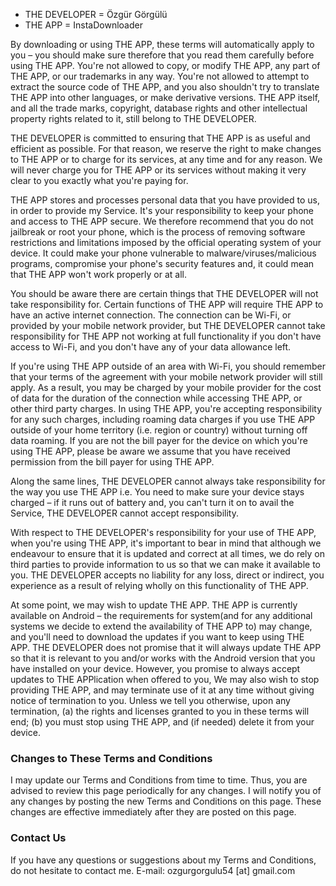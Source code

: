 - THE DEVELOPER = Özgür Görgülü
- THE APP = InstaDownloader

By downloading or using THE APP, these terms will automatically apply to you – you should make sure therefore that you read them carefully before using THE APP. You're not allowed to copy, or modify THE APP, any part of THE APP, or our trademarks in any way. You're not allowed to attempt to extract the source code of THE APP, and you also shouldn't try to translate THE APP into other languages, or make derivative versions. THE APP itself, and all the trade marks, copyright, database rights and other intellectual property rights related to it, still belong to THE DEVELOPER.

THE DEVELOPER is committed to ensuring that THE APP is as useful and efficient as possible. For that reason, we reserve the right to make changes to THE APP or to charge for its services, at any time and for any reason. We will never charge you for THE APP or its services without making it very clear to you exactly what you're paying for.

THE APP stores and processes personal data that you have provided to us, in order to provide my Service. It's your responsibility to keep your phone and access to THE APP secure. We therefore recommend that you do not jailbreak or root your phone, which is the process of removing software restrictions and limitations imposed by the official operating system of your device. It could make your phone vulnerable to malware/viruses/malicious programs, compromise your phone's security features and, it could mean that THE APP won't work properly or at all.

You should be aware there are certain things that THE DEVELOPER will not take responsibility for. Certain functions of THE APP will require THE APP to have an active internet connection. The connection can be Wi-Fi, or provided by your mobile network provider, but THE DEVELOPER cannot take responsibility for THE APP not working at full functionality if you don't have access to Wi-Fi, and you don't have any of your data allowance left.

If you're using THE APP outside of an area with Wi-Fi, you should remember that your terms of the agreement with your mobile network provider will still apply. As a result, you may be charged by your mobile provider for the cost of data for the duration of the connection while accessing THE APP, or other third party charges. In using THE APP, you're accepting responsibility for any such charges, including roaming data charges if you use THE APP outside of your home territory (i.e. region or country) without turning off data roaming. If you are not the bill payer for the device on which you're using THE APP, please be aware we assume that you have received permission from the bill payer for using THE APP.

Along the same lines, THE DEVELOPER cannot always take responsibility for the way you use THE APP i.e. You need to make sure your device stays charged – if it runs out of battery and, you can't turn it on to avail the Service, THE DEVELOPER cannot accept responsibility.

With respect to THE DEVELOPER's responsibility for your use of THE APP, when you're using THE APP, it's important to bear in mind that although we endeavour to ensure that it is updated and correct at all times, we do rely on third parties to provide information to us so that we can make it available to you. THE DEVELOPER accepts no liability for any loss, direct or indirect, you experience as a result of relying wholly on this functionality of THE APP.

At some point, we may wish to update THE APP. THE APP is currently available on Android – the requirements for system(and for any additional systems we decide to extend the availability of THE APP to) may change, and you'll need to download the updates if you want to keep using THE APP. THE DEVELOPER does not promise that it will always update THE APP so that it is relevant to you and/or works with the Android version that you have installed on your device. However, you promise to always accept updates to THE APPlication when offered to you, We may also wish to stop providing THE APP, and may terminate use of it at any time without giving notice of termination to you. Unless we tell you otherwise, upon any termination, (a) the rights and licenses granted to you in these terms will end; (b) you must stop using THE APP, and (if needed) delete it from your device.


### Changes to These Terms and Conditions
I may update our Terms and Conditions from time to time. Thus, you are advised to review this page periodically for any changes. I will notify you of any changes by posting the new Terms and Conditions on this page. These changes are effective immediately after they are posted on this page.

### Contact Us
If you have any questions or suggestions about my Terms and Conditions, do not hesitate to contact me. E-mail: ozgurgorgulu54 [at] gmail.com